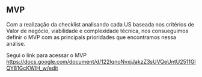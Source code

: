 ## MVP

Com a realização da checklist analisando cada US baseada nos critérios de Valor de negócio, viabilidade e complexidade técnica, nos consueguimos definir o MVP com as principais prioridades que encontramos nessa análise.

Segui o link para acessar o MVP https://docs.google.com/document/d/122IqnoNvxjJakzZ3sUVQeUntU2511GlQY81GcKWIH_w/edit
